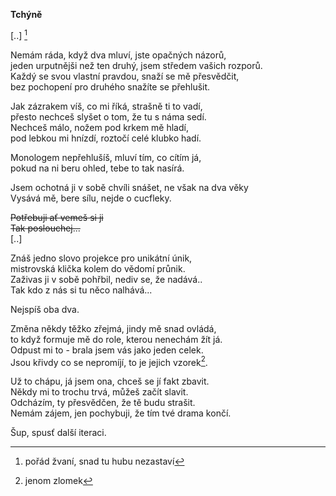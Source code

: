 __Tchýně__

[..]
[^2]

Nemám ráda, když dva mluví, jste opačných názorů,  
jeden urputnějši než ten druhý, jsem středem vašich rozporů.  
Každý se svou vlastní pravdou, snaží se mě přesvědčit,  
bez pochopení pro druhého snažíte se přehlušit.  

Jak zázrakem víš, co mi říká, strašně ti to vadí,  
přesto nechceš slyšet o tom, že tu s náma sedí.  
Nechceš málo, nožem pod krkem mě hladí,  
pod lebkou mi hnízdí, roztočí celé klubko hadí.  

Monologem nepřehlušíš, mluví tím, co cítím já,  
pokud na ni beru ohled, tebe to tak nasírá.

Jsem ochotná ji v sobě chvíli snášet, ne však na dva věky  
Vysává mě, bere sílu, nejde o cucfleky.  

~~Potřebuji ať vemeš si ji~~  
~~Tak poslouchej...~~  
[..]  

Znáš jedno slovo projekce pro unikátní únik,  
mistrovská klička kolem do vědomí průnik.  
Zaživas ji v sobě pohřbil, nediv se, že nadává..  
Tak kdo z nás si tu něco nalhává...  

Nejspíš oba dva.

Změna někdy těžko zřejmá, jindy mě snad ovládá,  
to když formuje mě do role, kterou nenechám žít já.  
Odpust mi to - brala jsem vás jako jeden celek.  
Jsou křivdy co se nepromíjí, to je jejich vzorek[^1].

Už to chápu, já jsem ona, chceš se jí fakt zbavit.  
Někdy mi to trochu trvá, můžeš začít slavit.  
Odcházím, ty přesvědčen, že tě budu strašit.  
Nemám zájem, jen pochybuji, že tím tvé drama končí.

Šup, spusť další iteraci.  

[^1]: jenom zlomek 
[^2]: pořád žvaní, snad tu hubu nezastaví  
